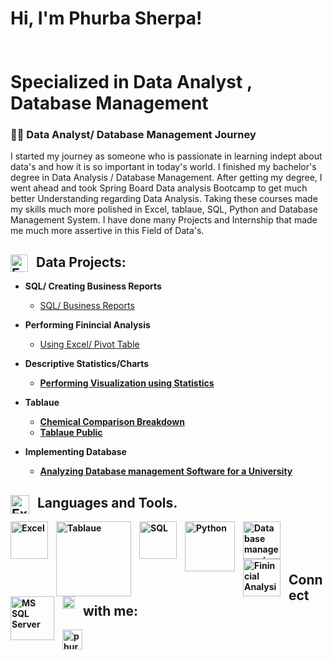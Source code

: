 <h1>Hi, I'm Phurba Sherpa! 
<br>
<br>
<br/><a>Specialized in Data Analyst</a> <a> </a>, <a> Database Management </a></h1>



<h3>👨‍💻 Data Analyst/ Database Management Journey </h3>

   I started my journey as someone who is passionate in learning indept about data's and how it is so important in today's world. I finished my bachelor's degree in Data Analysis / Database Management. After getting my degree, I went ahead and took Spring Board Data analysis Bootcamp to get much better Understanding regarding Data Analysis. Taking these courses made my skills much more polished in Excel, tablaue, SQL, Python and Database Management System. I have done many Projects and Internship that made me much more assertive in this Field of Data's. 




<h2> <img align="left" alt="Excel" width="28px" style="padding-right:10px;" src="https://encrypted-tbn0.gstatic.com/images?q=tbn:ANd9GcRTK1FQoNAGD7KyarUApdUe9t5D8YPpSbvkHg&usqp=CAU" /> Data Projects:</h2>


- <b> SQL/ Creating Business Reports </b>
  - [SQL/ Business Reports](https://github.com/phurbasherpa00/SQL)
- <b>Performing Finincial Analysis</b>
  - [Using Excel/ Pivot Table](https://github.com/phurbasherpa00/Finincial-Analysis) <b>
- <b>Descriptive Statistics/Charts</b>
  - [Performing Visualization using Statistics](https://github.com/phurbasherpa00/Statistical-analysis)
- <b>Tablaue </b>
  - [Chemical Comparison Breakdown](https://github.com/phurbasherpa00/Tableau)
  - [Tablaue Public](https://public.tableau.com/views/ChemCorpInc_CaseStudyDataAnalysis_16778815243220/Story1?:language=en-US&:display_count=n&:origin=viz_share_link)
  
- <b>Implementing Database </b>
  - [Analyzing Database management Software for a University ](https://github.com/phurbasherpa00/Implementing-database)

### <h2><img align="left" alt="Excel" width="30px" style="padding-right:10px;" src="https://encrypted-tbn0.gstatic.com/images?q=tbn:ANd9GcTX0XRmQYgQ8QdNUReyU0xqXUc_OlNyy8-ZXA&usqp=CAU" /> Languages and Tools.  </h2>

<img align="left" alt="Excel" width="60px" style="padding-right:10px;" src="https://img.icons8.com/color/256/ms-excel.png" />
<img align="left" alt="Tablaue" width="120px" style="padding-right:10px;" src="https://i.pcmag.com/imagery/reviews/03ET1vJXgWnmfrLZ7g542br-5.fit_scale.size_1028x578.v1569475368.jpg" />
<img align="left" alt="SQL" width="60px" style="padding-right:10px;" src="https://img.icons8.com/external-flaticons-lineal-flat-icons/256/external-sql-computer-programming-flaticons-lineal-flat-icons.png" />
<img align="left" alt="Python" width="80px" style="padding-right:10px;" src="https://encrypted-tbn0.gstatic.com/images?q=tbn:ANd9GcT7CsIjiczIuPQUQdX-_ylOZu7slWHrmVU04w&usqp=CAU" />
<img align="left" alt="Database management " width="60px" style="padding-right:10px;" src="https://img.icons8.com/external-smashingstocks-glyph-smashing-stocks/256/external-data-management-industrial-production-factory-automation-smashingstocks-glyph-smashing-stocks.png" />
<img align="left" alt="Finincial Analysis" width="60px" style="padding-right:10px;" src="https://img.icons8.com/fluency/256/financial-analytics.png" />
<img align="left" alt="MS SQL Server " width="70px" style="padding-right:10px;" src="https://encrypted-tbn0.gstatic.com/images?q=tbn:ANd9GcSqSUBVncK8kDmMVHcaKdG97v1eun4XG7NB-w&usqp=CAU" />
   
   
<br />

<br>

<br> 
   
<h2> <img align="left" alt="Connec" width="20px" style="padding-right:10px;" src="https://encrypted-tbn0.gstatic.com/images?q=tbn:ANd9GcR9Xsp6JrD3ZRA5vBxmn36crN2u7tj1ZvySdl8t12Sa&s"   />  Connect with me:</h2>   
   


[<img align="left" alt="phurbasherpa | LinkedIn" width="32px" src="https://cdn.jsdelivr.net/gh/devicons/devicon/icons/linkedin/linkedin-original.svg" />][linkedin]
   
   
   
[linkedin]: https://www.linkedin.com/in/phurba-sherpa-49b2141b8?lipi=urn%3Ali%3Apage%3Ad_flagship3_profile_view_base_contact_details%3B4m726awgRrK2Xw2HhXzGlg%3D%3D
   
   

